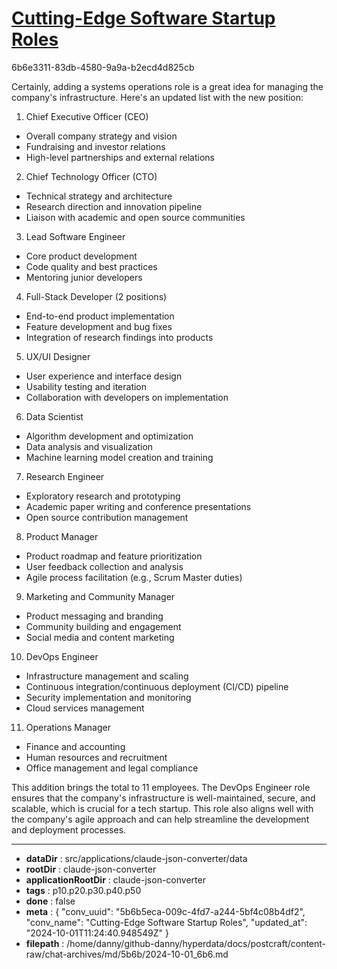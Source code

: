 # [Cutting-Edge Software Startup Roles](https://claude.ai/chat/5b6b5eca-009c-4fd7-a244-5bf4c08b4df2)

6b6e3311-83db-4580-9a9a-b2ecd4d825cb

 Certainly, adding a systems operations role is a great idea for managing the company's infrastructure. Here's an updated list with the new position:

1. Chief Executive Officer (CEO)
- Overall company strategy and vision
- Fundraising and investor relations
- High-level partnerships and external relations

2. Chief Technology Officer (CTO)
- Technical strategy and architecture
- Research direction and innovation pipeline
- Liaison with academic and open source communities

3. Lead Software Engineer
- Core product development
- Code quality and best practices
- Mentoring junior developers

4. Full-Stack Developer (2 positions)
- End-to-end product implementation
- Feature development and bug fixes
- Integration of research findings into products

5. UX/UI Designer
- User experience and interface design
- Usability testing and iteration
- Collaboration with developers on implementation

6. Data Scientist
- Algorithm development and optimization
- Data analysis and visualization
- Machine learning model creation and training

7. Research Engineer
- Exploratory research and prototyping
- Academic paper writing and conference presentations
- Open source contribution management

8. Product Manager
- Product roadmap and feature prioritization
- User feedback collection and analysis
- Agile process facilitation (e.g., Scrum Master duties)

9. Marketing and Community Manager
- Product messaging and branding
- Community building and engagement
- Social media and content marketing

10. DevOps Engineer
- Infrastructure management and scaling
- Continuous integration/continuous deployment (CI/CD) pipeline
- Security implementation and monitoring
- Cloud services management

11. Operations Manager
- Finance and accounting
- Human resources and recruitment
- Office management and legal compliance

This addition brings the total to 11 employees. The DevOps Engineer role ensures that the company's infrastructure is well-maintained, secure, and scalable, which is crucial for a tech startup. This role also aligns well with the company's agile approach and can help streamline the development and deployment processes.

---

* **dataDir** : src/applications/claude-json-converter/data
* **rootDir** : claude-json-converter
* **applicationRootDir** : claude-json-converter
* **tags** : p10.p20.p30.p40.p50
* **done** : false
* **meta** : {
  "conv_uuid": "5b6b5eca-009c-4fd7-a244-5bf4c08b4df2",
  "conv_name": "Cutting-Edge Software Startup Roles",
  "updated_at": "2024-10-01T11:24:40.948549Z"
}
* **filepath** : /home/danny/github-danny/hyperdata/docs/postcraft/content-raw/chat-archives/md/5b6b/2024-10-01_6b6.md